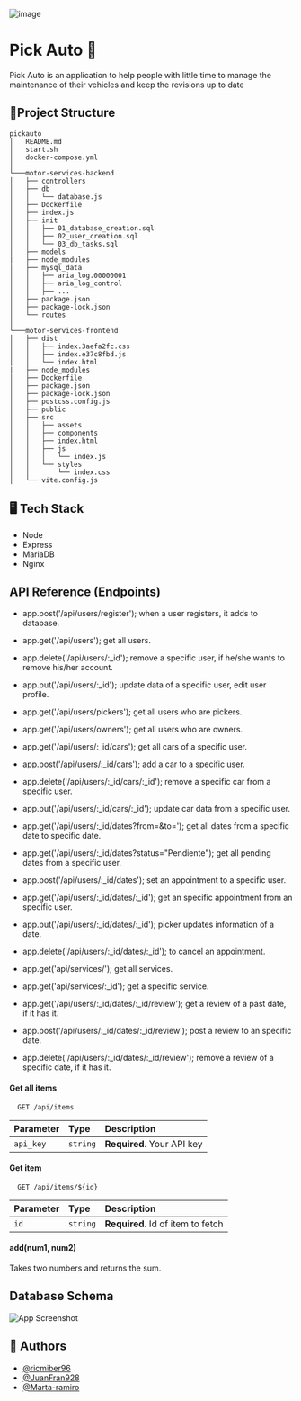
![image](https://drive.google.com/uc?export=view&id=1i8OzH4Ip6_4Csz6jgZcKed6TzSmV7l9E)


# Pick Auto 🚗

Pick Auto is an application to help people with little time to manage the maintenance of their vehicles and keep the revisions up to date


## 📁Project Structure
```
pickauto
│   README.md
│   start.sh
│   docker-compose.yml    
│
└───motor-services-backend
│   ├── controllers
│   ├── db
│   │   └── database.js
│   ├── Dockerfile
│   ├── index.js
│   ├── init
│   │   ├── 01_database_creation.sql
│   │   ├── 02_user_creation.sql
│   │   └── 03_db_tasks.sql
│   ├── models
|   ├── node_modules
│   ├── mysql_data
│   │   ├── aria_log.00000001
│   │   ├── aria_log_control
│   │   ├── ...
│   ├── package.json
│   ├── package-lock.json
│   └── routes
│   
└───motor-services-frontend
│   ├── dist
│   │   ├── index.3aefa2fc.css
│   │   ├── index.e37c8fbd.js
│   │   └── index.html
|   ├── node_modules
│   ├── Dockerfile
│   ├── package.json
│   ├── package-lock.json
│   ├── postcss.config.js
│   ├── public
│   ├── src
│   │   ├── assets
│   │   ├── components
│   │   ├── index.html
│   │   ├── js
│   │   │   └── index.js
│   │   └── styles
│   │       └── index.css
│   └── vite.config.js
```
## 🖥️ Tech Stack

* Node
* Express
* MariaDB
* Nginx



## API Reference (Endpoints)

* app.post('/api/users/register'); when a user registers, it adds to database.
* app.get('/api/users'); get all users.
* app.delete('/api/users/:_id'); remove a specific user, if he/she wants to remove his/her account.
* app.put('/api/users/:_id'); update data of a specific user, edit user profile.

* app.get('/api/users/pickers'); get all users who are pickers.
* app.get('/api/users/owners'); get all users who are owners.


* app.get('/api/users/:_id/cars'); get all cars of a specific user.
* app.post('/api/users/:_id/cars'); add a car to a specific user.
* app.delete('/api/users/:_id/cars/:_id'); remove a specific car from a specific user.
* app.put('/api/users/:_id/cars/:_id'); update car data from a specific user.
* app.get('/api/users/:_id/dates?from=&to='); get all dates from a specific date to specific date.
* app.get('/api/users/:_id/dates?status="Pendiente"); get all pending dates from a specific user.

* app.post('/api/users/:_id/dates'); set an appointment to a specific user.
* app.get('/api/users/:_id/dates/:_id'); get an specific appointment from an specific user.
* app.put('/api/users/:_id/dates/:_id'); picker updates information of a date. 
* app.delete('/api/users/:_id/dates/:_id'); to cancel an appointment.


* app.get('api/services/'); get all services.
* app.get('api/services/:_id'); get a specific service.


* app.get('/api/users/:_id/dates/:_id/review'); get a review of a past date, if it has it.
* app.post('/api/users/:_id/dates/:_id/review'); post a review to an specific date.
* app.delete('/api/users/:_id/dates/:_id/review'); remove a review of a specific date, if it has it.

#### Get all items

```http
  GET /api/items
```

| Parameter | Type     | Description                |
| :-------- | :------- | :------------------------- |
| `api_key` | `string` | **Required**. Your API key |

#### Get item

```http
  GET /api/items/${id}
```

| Parameter | Type     | Description                       |
| :-------- | :------- | :-------------------------------- |
| `id`      | `string` | **Required**. Id of item to fetch |

#### add(num1, num2)

Takes two numbers and returns the sum.


## Database Schema

![App Screenshot](https://via.placeholder.com/468x300?text=App+Screenshot+Here)


## 👥 Authors

- [@ricmiber96](https://github.com/ricmiber96)
- [@JuanFran928](https://github.com/JuanFran928)
- [@Marta-ramiro](https://github.com/Marta-ramiro)


